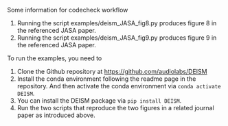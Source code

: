 Some information for codecheck workflow

1. Running the script examples/deism_JASA_fig8.py produces figure 8 in the referenced JASA paper. 
2. Running the script examples/deism_JASA_fig9.py produces figure 9 in the referenced JASA paper. 



To run the examples, you need to

1. Clone the Github repository at https://github.com/audiolabs/DEISM
2. Install the conda environment following the readme page in the repository. And then activate the conda environment via `conda activate DEISM`. 
3. You can install the DEISM package via `pip install DEISM`. 
4. Run the two scripts that reproduce the two figures in a related journal paper as introduced above. 